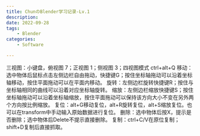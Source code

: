 ```yaml
---
title: ChunのBlender学习记录-Lv.1
description:
date: 2022-09-28
tags:
    - Blender
categories:
    - Software

---
```


三视图：小键盘，俯视图 7；正视图 1；侧视图 3；四视图模式 ctrl+alt+Q
移动：选中物体后鼠标点击左侧边栏自由拖动，快捷键G；按住坐标轴拖动可以沿着坐标轴移动，按住平面拖动可以在平面内移动。
旋转：左侧边栏旋转快捷键R；按住与坐标轴相同的曲线可以沿着对应坐标轴旋转。
缩放：左侧边栏缩放快捷键S；按住坐标轴拖动可以沿着坐标轴缩放，按住平面拖动可以保持该方向大小不变在另外两个方向按比例缩放。
复位：alt+G移动复位，alt+R旋转复位，alt+S缩放复位。也可以在transform中手动输入原始数据进行复位。
删除：选中物体后按X，提示是否删除；选中物体后Delete不提示直接删除。
复制：ctrl+C/V在原位复制；shift+D复制后直接抓取。

